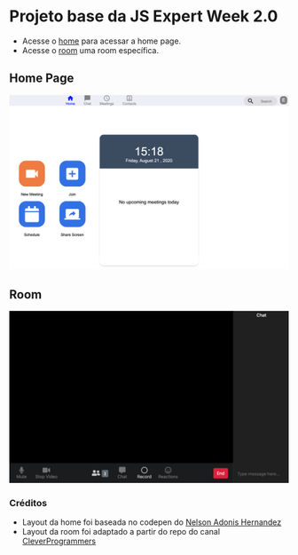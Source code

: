 # Projeto base da JS Expert Week 2.0

- Acesse o [home](aula-02/public/pages/home/index.html) para acessar a home page.
- Acesse o [room](aula-02/public/page/room/index.html) uma room específica.

## Home Page

![home page](prints/home.png)

## Room

![room](prints/room.png)

### Créditos

- Layout da home foi baseada no codepen do [Nelson Adonis Hernandez
](https://codepen.io/nelsonher019/pen/eYZBqOm)
- Layout da room foi adaptado a partir do repo do canal [CleverProgrammers](https://github.com/CleverProgrammers/nodejs-zoom-clone/blob/master/views/room.ejs)